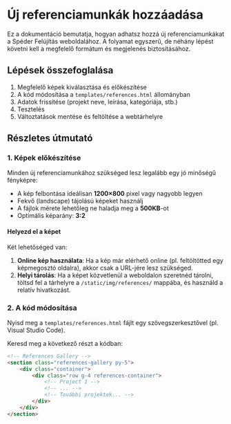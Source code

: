 # Új referenciamunkák hozzáadása

Ez a dokumentáció bemutatja, hogyan adhatsz hozzá új referenciamunkákat a Spéder Felújítás weboldalához. A folyamat egyszerű, de néhány lépést követni kell a megfelelő formátum és megjelenés biztosításához.

## Lépések összefoglalása

1. Megfelelő képek kiválasztása és előkészítése
2. A kód módosítása a `templates/references.html` állományban
3. Adatok frissítése (projekt neve, leírása, kategóriája, stb.)
4. Tesztelés
5. Változtatások mentése és feltöltése a webtárhelyre

## Részletes útmutató

### 1. Képek előkészítése

Minden új referenciamunkához szükséged lesz legalább egy jó minőségű fényképre:

- A kép felbontása ideálisan **1200×800** pixel vagy nagyobb legyen
- Fekvő (landscape) tájolású képeket használj
- A fájlok mérete lehetőleg ne haladja meg a **500KB**-ot
- Optimális képarány: **3:2**

#### Helyezd el a képet

Két lehetőséged van:
1. **Online kép használata**: Ha a kép már elérhető online (pl. feltöltötted egy képmegosztó oldalra), akkor csak a URL-jére lesz szükséged.
2. **Helyi tárolás**: Ha a képet közvetlenül a weboldalon szeretnéd tárolni, töltsd fel a tárhelyre a `/static/img/references/` mappába, és használd a relatív hivatkozást.

### 2. A kód módosítása

Nyisd meg a `templates/references.html` fájlt egy szövegszerkesztővel (pl. Visual Studio Code).

Keresd meg a következő részt a kódban:
```html
<!-- References Gallery -->
<section class="references-gallery py-5">
    <div class="container">
        <div class="row g-4 references-container">
            <!-- Project 1 -->
            <!-- ... -->
            <!-- További projektek... -->
        </div>
    </div>
</section>
